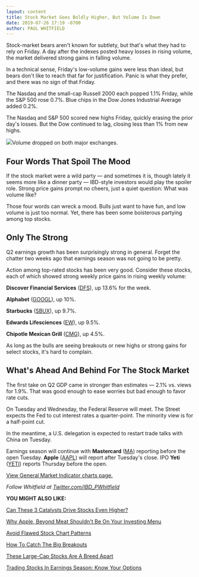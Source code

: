 ```yaml
---
layout: content
title: Stock Market Goes Boldly Higher, But Volume Is Down
date: 2019-07-26 17:19 -0700
author: PAUL WHITFIELD
---
```






Stock-market bears aren't known for subtlety, but that's what they had to rely on Friday. A day after the indexes posted heavy losses in rising volume, the market delivered strong gains in falling volume.




In a technical sense, Friday's low-volume gains were less than ideal, but bears don't like to reach that far for justification. Panic is what they prefer, and there was no sign of that Friday.


The Nasdaq and the small-cap Russell 2000 each popped 1.1% Friday, while the S&P 500 rose 0.7%. Blue chips in the Dow Jones Industrial Average added 0.2%.


The Nasdaq and S&P 500 scored new highs Friday, quickly erasing the prior day's losses. But the Dow continued to lag, closing less than 1% from new highs.


![](https://www.investors.com/wp-content/uploads/2019/07/MP072619-227x300.jpg)Volume dropped on both major exchanges.


Four Words That Spoil The Mood
------------------------------


If the stock market were a wild party — and sometimes it is, though lately it seems more like a dinner party — IBD-style investors would play the spoiler role. Strong price gains prompt no cheers, just a quiet question: What was volume like?


Those four words can wreck a mood. Bulls just want to have fun, and low volume is just too normal. Yet, there has been some boisterous partying among top stocks.


Only The Strong
---------------


Q2 earnings growth has been surprisingly strong in general. Forget the chatter two weeks ago that earnings season was not going to be pretty.


Action among top-rated stocks has been very good. Consider these stocks, each of which showed strong weekly price gains in rising weekly volume:


**Discover Financial Services** ([DFS](https://research.investors.com/quote.aspx?symbol=DFS)), up 13.6% for the week.


**Alphabet** ([GOOGL](https://research.investors.com/quote.aspx?symbol=GOOGL)), up 10%.


**Starbucks** ([SBUX](https://research.investors.com/quote.aspx?symbol=SBUX)), up 9.7%.


**Edwards Lifesciences** ([EW](https://research.investors.com/quote.aspx?symbol=EW)), up 9.5%.


**Chipotle Mexican Grill** ([CMG](https://research.investors.com/quote.aspx?symbol=CMG)), up 4.5%.


As long as the bulls are seeing breakouts or new highs or strong gains for select stocks, it's hard to complain.


What's Ahead And Behind For The Stock Market
--------------------------------------------


The first take on Q2 GDP came in stronger than estimates — 2.1% vs. views for 1.9%. That was good enough to ease worries but bad enough to favor rate cuts.


On Tuesday and Wednesday, the Federal Reserve will meet. The Street expects the Fed to cut interest rates a quarter-point. The minority view is for a half-point cut.


In the meantime, a U.S. delegation is expected to restart trade talks with China on Tuesday.


Earnings season will continue with **Mastercard** ([MA](https://research.investors.com/quote.aspx?symbol=MA)) reporting before the open Tuesday. **Apple** ([AAPL](https://research.investors.com/quote.aspx?symbol=AAPL)) will report after Tuesday's close. IPO **Yeti** ([YETI](https://research.investors.com/quote.aspx?symbol=YETI)) reports Thursday before the open.


[View General Market Indicator charts page.](https://www.investors.com/wp-content/uploads/2019/07/GMI_072919.pdf)


*Follow Whitfield at [Twitter.com/IBD\_PWhitfield](http://twitter.com/IBD_PWhitfield)*


**YOU MIGHT ALSO LIKE:**


[Can These 3 Catalysts Drive Stocks Even Higher?](https://www.investors.com/market-trend/stock-market-today/dow-jones-futures-stock-market-rally-fed-rate-cut-china-trade-news-apple-earnings/)


[Why Apple, Beyond Meat Shouldn't Be On Your Investing Menu](https://www.investors.com/research/apple-stock-beyond-meat-stock-apple-earnings-beyond-meat-earnings/)


[Avoid Flawed Stock Chart Patterns](https://www.investors.com/how-to-invest/investors-corner/avoid-the-flawed-chart-pattern-why-a-wide-swinging-stock-raises-risk/)


[How To Catch The Big Breakouts](https://www.investors.com/how-to-invest/investors-corner/want-to-sharpen-your-stock-buys-consult-this-new-ibd-feature/)


[These Large-Cap Stocks Are A Breed Apart](https://www.investors.com/stock-lists/ibd-big-cap-20/large-cap-stocks-look-small-near-megacaps/)


[Trading Stocks In Earnings Season: Know Your Options](https://www.investors.com/how-to-invest/investors-corner/new-option-strategy-limits-risk-around-earnings/)




